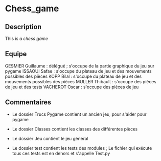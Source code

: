 # Chess_game

## Description
This is *a chess game*

## Equipe
GESMIER Guillaume : délégué ; s'occupe de la partie graphique du jeu sur pygame
ISSAOUI Safae : s'occupe du plateau de jeu et des mouvements possibles des pièces
KOPP Bilal : s'occupe du plateau de jeu et des mouvements possibles des pièces
MULLER Thibault : s'occupe des pièces de jeu et des tests
VACHEROT Oscar : s'occupe des pièces de jeu

## Commentaires
* Le dossier Trucs Pygame contient un ancien jeu, pour s'aider pour pygame

* Le dossier Classes contient les classes des différentes pièces

* Le dossier Jeu contient le jeu général

* Le dossier test contient les tests des modules ; Le fichier qui exécute tous ces tests est en dehors et s'appelle Test.py